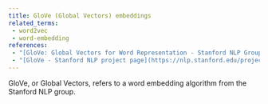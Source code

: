 ```yaml
---
title: GloVe (Global Vectors) embeddings
related_terms:
 - word2vec
 - word-embedding
references:
 - "[GloVe: Global Vectors for Word Representation - Stanford NLP Group](https://nlp.stanford.edu/pubs/glove.pdf)"
 - "[GloVe - Stanford NLP project page](https://nlp.stanford.edu/projects/glove/)"
---
```

GloVe, or Global Vectors, refers to a word embedding algorithm
from the Stanford NLP group.